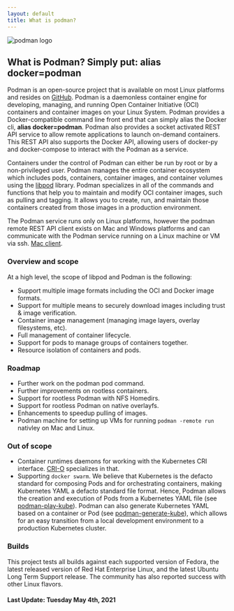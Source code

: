 ```yaml
---
layout: default
title: What is podman?
---
```

<head>
<link rel="shortcut icon" type="image/x-icon" href="/images/favicon.ico">
</head>

![podman logo](/images/podman.svg)

## What is Podman? Simply put: **alias docker=podman**

Podman is an open-source project that is available on most Linux platforms and resides on [GitHub](https://github.com/containers/podman). Podman is a daemonless container engine for developing, managing, and running Open Container Initiative (OCI) containers and container images on your Linux System. Podman provides a Docker-compatible command line front end that can simply alias the Docker cli, **alias docker=podman**.  Podman also provides a socket activated REST API service to allow remote applications to launch on-demand containers. This REST API also supports the Docker API, allowing users of docker-py and docker-compose to interact with the Podman as a service.

Containers under the control of Podman can either be run by root or by a non-privileged user. Podman manages the entire container ecosystem which includes pods, containers, container images, and container volumes using the [libpod](https://github.com/containers/podman) library. Podman specializes in all of the commands and functions that help you to maintain and modify OCI container images, such as pulling and tagging. It allows you to create, run, and maintain those containers created from those images in a production environment.  

The Podman service runs only on Linux platforms, however the podman remote REST API client exists on Mac and Windows platforms and can communicate with the Podman service running on a Linux machine or VM via ssh. [Mac client](https://github.com/containers/podman/blob/main/docs/tutorials/mac_client.md).

### Overview and scope

At a high level, the scope of libpod and Podman is the following:

*   Support multiple image formats including the OCI and Docker image formats.
*   Support for multiple means to securely download images including trust & image verification.
*   Container image management (managing image layers, overlay filesystems, etc).
*   Full management of container lifecycle.
*   Support for pods to manage groups of containers together.
*   Resource isolation of containers and pods.

### Roadmap

*   Further work on the podman pod command.
*   Further improvements on rootless containers.
*   Support for rootless Podman with NFS Homedirs.
*   Support for rootless Podman on native overlayfs.
*   Enhancements to speedup pulling of images.
*   Podman machine for setting up VMs for running `podman -remote run` nativley on Mac and Linux.

### Out of scope

*   Container runtimes daemons for working with the Kubernetes CRI interface. [CRI-O](https://github.com/kubernetes-sigs/cri-o) specializes in that.
*   Supporting `docker swarm`. We believe that Kubernetes is the defacto standard for composing Pods and for orchestrating containers, making Kubernetes YAML a defacto standard file format. Hence, Podman allows the creation and execution of Pods from a Kubernetes YAML file (see [podman-play-kube](https://github.com/containers/podman/blob/main/docs/source/markdown/podman-play-kube.1.md)). Podman can also generate Kubernetes YAML based on a container or Pod (see [podman-generate-kube](https://github.com/containers/podman/blob/main/docs/source/markdown/podman-generate-kube.1.md)), which allows for an easy transition from a local development environment to a production Kubernetes cluster.

### Builds

This project tests all builds against each supported version of Fedora, the latest released version of Red Hat Enterprise Linux, and the latest Ubuntu Long Term Support release. The community has also reported success with other Linux flavors.

#### Last Update: Tuesday May 4th, 2021
